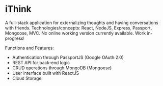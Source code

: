 # iThink
A full-stack application for externalizing thoughts and having conversations with friends. Technologies/concepts: React, NodeJS, Express, Passport, Mongoose, MVC.
No online working version currently available. Work in-progress!

Functions and Features:
* Authentication through PassportJS (Google OAuth 2.0)
* REST API for back-end logic
* CRUD operations through MongoDB (Mongoose)
* User interface built with ReactJS
* Cloud Storage
